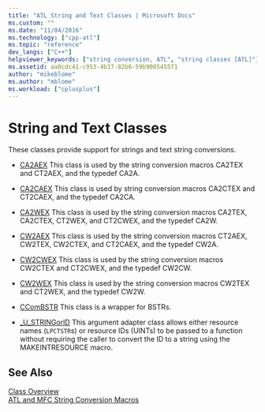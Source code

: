 ```yaml
---
title: "ATL String and Text Classes | Microsoft Docs"
ms.custom: ""
ms.date: "11/04/2016"
ms.technology: ["cpp-atl"]
ms.topic: "reference"
dev_langs: ["C++"]
helpviewer_keywords: ["string conversion, ATL", "string classes [ATL]"]
ms.assetid: aa0cdc41-c953-4b17-82b6-59b908545571
author: "mikeblome"
ms.author: "mblome"
ms.workload: ["cplusplus"]
---
```

# String and Text Classes
These classes provide support for strings and text string conversions.  
  
-   [CA2AEX](../atl/reference/ca2aex-class.md) This class is used by the string conversion macros CA2TEX and CT2AEX, and the typedef CA2A.  
  
-   [CA2CAEX](../atl/reference/ca2caex-class.md) This class is used by string conversion macros CA2CTEX and CT2CAEX, and the typedef CA2CA.  
  
-   [CA2WEX](../atl/reference/ca2wex-class.md) This class is used by the string conversion macros CA2TEX, CA2CTEX, CT2WEX, and CT2CWEX, and the typedef CA2W.  
  
-   [CW2AEX](../atl/reference/cw2aex-class.md) This class is used by the string conversion macros CT2AEX, CW2TEX, CW2CTEX, and CT2CAEX, and the typedef CW2A.  
  
-   [CW2CWEX](../atl/reference/cw2cwex-class.md) This class is used by the string conversion macros CW2CTEX and CT2CWEX, and the typedef CW2CW.  
  
-   [CW2WEX](../atl/reference/cw2wex-class.md) This class is used by the string conversion macros CW2TEX and CT2WEX, and the typedef CW2W.  
  
-   [CComBSTR](../atl/reference/ccombstr-class.md) This class is a wrapper for BSTRs.  
  
-   [_U_STRINGorID](../atl/reference/u-stringorid-class.md) This argument adapter class allows either resource names (`LPCTSTR`s) or resource IDs (UINTs) to be passed to a function without requiring the caller to convert the ID to a string using the MAKEINTRESOURCE macro.  
  
## See Also  
 [Class Overview](../atl/atl-class-overview.md)   
 [ATL and MFC String Conversion Macros](reference/string-conversion-macros.md)

